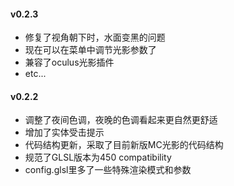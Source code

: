 #### v0.2.3

* 修复了视角朝下时，水面变黑的问题
* 现在可以在菜单中调节光影参数了
* 兼容了oculus光影插件
* etc...

#### v0.2.2

- 调整了夜间色调，夜晚的色调看起来更自然更舒适
- 增加了实体受击提示
- 代码结构更新，采取了目前新版MC光影的代码结构
- 规范了GLSL版本为450 compatibility
- config.glsl里多了一些特殊渲染模式和参数



